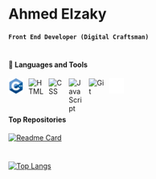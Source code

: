 # Ahmed Elzaky
**`Front End Developer (Digital Craftsman)`**

# 
#### 🧰 Languages and Tools
<img align="left" alt="C++" width="30px" style="padding-right:10px;" src="imgs/c++.png" />
<img align="left" alt="HTML" width="30px" style="padding-right:10px;" src="https://cdn.jsdelivr.net/gh/devicons/devicon/icons/html5/html5-plain.svg" />
<img align="left" alt="CSS" width="30px" style="padding-right:10px;" src="https://cdn.jsdelivr.net/gh/devicons/devicon/icons/css3/css3-plain.svg" />
<img align="left" alt="JavaScript" width="30px" style="padding-right:10px;" src="https://cdn.jsdelivr.net/gh/devicons/devicon/icons/javascript/javascript-plain.svg" />
<img align="left" alt="Git" width="30px" style="padding-right:10px;" src="https://cdn.jsdelivr.net/gh/devicons/devicon/icons/git/git-original.svg" />
<img align="left" alt="GitHub" width="30px" style="padding-right:10px;" src="imgs/github1.png" />
<br />
<br />

# 
#### Top Repositories
[![Readme Card](https://github-readme-stats.vercel.app/api/pin/?username=Ahmed-Elzaky&repo=Template-Zero)](https://github.com/anuraghazra/github-readme-stats)

# 
[![Top Langs](https://github-readme-stats.vercel.app/api/top-langs/?username=Ahmed-Elzaky&layout=compact)](https://github.com/anuraghazra/github-readme-stats)
